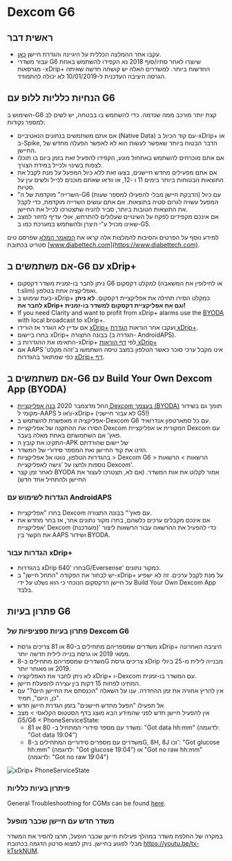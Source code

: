 # Dexcom G6

## ראשית דבר

-   עקבו אחר ההמלצה הכללית על היגיינה והגדרת חיישן [כאן](../Hardware/GeneralCGMRecommendation.md).
-   עבור משדרי G6 שיוצרו לאחר סתיו/סוף 2018 נא הקפידו להשתמש באחת מגרסאות -xDrip+ החדשות ביותר</a>. למשדרים האלה יש קושחה חדשה שאיתה הגרסה היציבה העדכנית  ל-10/01/2019 לא יכולה להתמודד.

## הנחיות כלליות ללופ עם G6

השימוש ב-G6 קצת יותר מורכב ממה שנדמה. כדי להשתמש בו בבטחה, יש לשים לב למספר נקודות:

-   אם אתם משתמשים בנתונים הנאטיביים (Native Data) עם קוד הכיול ב-xDrip+ או ב-Spike, הדבר הבטוח ביותר שאפשר לעשות הוא לא לאפשר הפעלה מחדש של החיישן.
-   אם אתם מוכרחים להשתמש באתחול מונע, הקפידו להפעיל זאת בזמן ביום בו תוכלו לצפות בשינוי ולכייל במידת הצורך.
-   אם אתם מפעילים מחדש חיישנים, בצעו זאת ללא כיול המפעל על מנת לקבל את התוצאות הבטוחות ביותר בימים 11 ו -12, או וודאו שאתם מוכנים לכייל ולשים עין על סטיות.
-   "השרייה" מוקדמת של ה-G6 (הדבקת חיישן מבלי להפעילו למספר שעות) עם כיול המפעל עשויה לגרום סטיה בתוצאות. אם אתם עושים השרייה מוקדמת, כדי לקבל את התוצאות הטובות ביותר, סביר להניח שתצטרכו לכייל את החיישן.
-   אם אינכם מקפידים לפקח על השינויים שעלולים להתרחש, אולי עדיף לחזור למצב שאינו מכויל ע"י היצרן ולהשתמש במערכת כמו ב-G5.

למידע נוסף על הפרטים והסיבות להמלצות אלה קראו את [המאמר המלא](https://www.diabettech.com/artificial-pancreas/diy-looping-and-cgm/) שפרסם טים סטריט בכתובת [www.diabettech.com](https://www.diabettech.com).

## אם משתמשים ב-G6 עם xDrip+

-   ניתן לחבר בו-זמנית משדר דקסקום G6 למקלט דקסקום (או לחילופין את המשאבה t:slim) ואפליקציה אחת בטלפון.
-   בעת שימוש ב-xDrip+ כמקלט הסירו תחילה את אפליקציית דקסקום. **לא ניתן לחבר את xDrip+ וגם את אפליקציית דקסקום למשדר בו-זמנית!**
-   If you need Clarity and want to profit from xDrip+ alarms use the [BYODA](../Hardware/DexcomG6.md#if-using-g6-with-build-your-own-dexcom-app) with local broadcast to xDrip+.
-   אם עדיין לא הוגדר אז הורידו [xDrip+](https://github.com/NightscoutFoundation/xDrip) ועקבו אחר הוראות [הגדרת xDrip+](../Configuration/xdrip.md).
-   בחרו ביישום xDrip+ בבונה התצורה (הגדרה ב- AndroidAPS).
-   התאימו את ההגדרות ב-xDrip+ לפי [דף הוראות   xDrip+](../Configuration/xdrip.md)
-   אם AAPS אינו מקבל ערכי סוכר כאשר הטלפון במצב טיסה השתמשו ב'זהה מקלט' כפי שמתואר בהגדרות [xDrip+ דף](../Configuration/xdrip.md).

## אם משתמשים ב-G6 עם Build Your Own Dexcom App (BYODA)

-   החל מדצמבר 2020 [בנה אפליקציית Dexcom בעצמך (BYODA)](https://docs.google.com/forms/d/e/1FAIpQLScD76G0Y-BlL4tZljaFkjlwuqhT83QlFM5v6ZEfO7gCU98iJQ/viewform?fbzx=2196386787609383750&fbclid=IwAR2aL8Cps1s6W8apUVK-gOqgGpA-McMPJj9Y8emf_P0-_gAsmJs6QwAY-o0) תומך גם בשידור מקומי ל-AAPS ו\או ל-xDrip+ (לא עבור חיישני G5!)
-   אפליקציה זו מאפשרת להשתמש ב-Dexcom G6 עם כל סמארטפון אנדרואיד.
-   הסירו את ההתקנה של אפליקציית Dexcom המקורית או אפליקציית Dexcom עם פאץ' אם השתמשתם באחת מאלה בעבר.
-   התקינו את קובץ ה-APK של יישום שהורדתם
-   הזינו את קוד החיישן ואת המספר סידורי של המשדר.
-   בהגדרות הטלפון, נווטו אל אפליקציות > Dexcom G6 > הרשאות > הרשאות נוספות ולחצו על 'גישה לאפליקציית Dexcom'.
-   לאחר זמן קצר BYODA אמור לקלוט את אות המשדר. (אם לא, תצטרכו לעצור את החיישן ולהתחיל אחד חדש)

### הגדרות לשימוש עם AndroidAPS

-   בחרו "אפליקציית Dexcom עם פאץ'" בבונה התצורה.
-   אם אינכם מקבלים ערכים כלשהם, בחרו מקור נתונים אחר,   אז בחר מחדש את 'אפליקציית Dexcom (מעודכנת)' כדי להפעיל את   ההרשאה עבור הרשאות ליצור את הקשר בין AAPS   ושידור BYODA.

### הגדרות עבור xDrip+

-   בהגדרות xDrip בחרו '640G/Eversense' כמקור נתונים.
-   יש לבחור את הפקודה "התחל חיישן" ב-xDrip+ על מנת   לקבל ערכים. זה לא ישפיע על חיישן הדקסקום הנוכחי כי הוא נשלט על ידי   Build Your Own Dexcom App בלבד.

## פתרון בעיות G6

### פתרון בעיות ספציפיות של Dexcom G6

-   משדרים שמספריהם מתחילים ב-80 או 81 צריכים גרסת xDrip+ היציבה האחרונה ממאי 2019 או גרסת בנייה לילית חדשה יותר.
-   משדרים שמספריהם מתחילים ב-8G צריכים גרסת xDrip מבנייה לילית מ-25 ביולי 2019 או מאוחר יותר.
-   לא ניתן לחבר את האפליקציה xDrip+ ו-Dexcom עם המשדר בו-זמנית.
-   המתינו לפחות 15 דקות בין עצירה להפעלת חיישן.
-   אין להריץ אחורה את זמן ההחדרה. ענו על השאלה   "הכנסתם את החיישן היום?" עם "כן, היום", תמיד.
-   אל תפעילו "הפעל מחדש חיישנים" בזמן הגדרת חיישן חדש
-   אין להפעיל חיישן חדש לפני שהמידע הבא מוצג בדף הסטטוס הקלאסי > מצב G5/G6 < PhoneServiceState:
    -   משדר עם מספר סידורי המתחיל ב- 80 או 81: "Got data hh:mm"   (לדוגמה: "Got data 19:04")
    -   משדרים עם מספרים סידוריים המתחילים ב-8G, 8H, 8J וכו': "Got glucose hh:mm" (לדוגמה: "Got glucose 19:04") או "Got no raw hh:mm" (לדוגמה: "Got no raw 19:04")

![xDrip+ PhoneServiceState](../images/xDrip_Dexcom_PhoneServiceState.png)

### פיתרון בעיות כלליות

General Troubleshoothing for CGMs can be found [here](./GeneralCGMRecommendation.html#troubleshooting).

### משדר חדש עם חיישן שכבר מופעל

במקרה של החלפת משדר במהלך פעילות חיישן שכבר הופעל, תרצו להסיר את המשדר מבלי לפגוע בחיישן. ניתן למצוא סרטון הדגמה בכתובת <https://youtu.be/tx-kTsrkNUM>.
